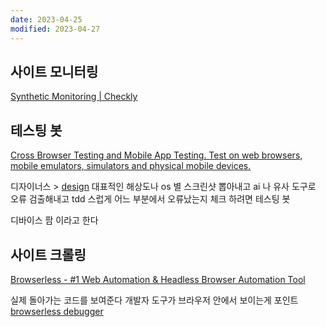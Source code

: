 ```yaml
---
date: 2023-04-25
modified: 2023-04-27
---
```


## 사이트 모니터링

[Synthetic Monitoring | Checkly](https://www.checklyhq.com/product/synthetic-monitoring/)

## 테스팅 봇

[Cross Browser Testing and Mobile App Testing. Test on web browsers, mobile emulators, simulators and physical mobile devices.](https://testingbot.com/)

디자이너스 > [design](../design/design)
대표적인 해상도나 os 별 스크린샷 뽑아내고 ai 나 유사 도구로 오류 검출해내고 tdd 스럽게 어느 부분에서 오류났는지 체크
하려면 테스팅 봇

디바이스 팜 이라고 한다

## 사이트 크롤링

[Browserless - #1 Web Automation & Headless Browser Automation Tool](https://www.browserless.io/)

실제 돌아가는 코드를 보여준다
개발자 도구가 브라우저 안에서 보이는게 포인트
[browserless debugger](https://chrome.browserless.io/)
